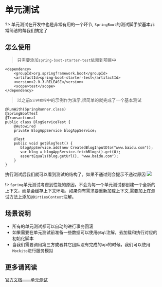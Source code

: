 # 单元测试

?> 单元测试在开发中也是非常有用的一个环节, `SpringBoot`的测试脚手架基本非常简洁的帮我们搞定了

## 怎么使用
> 只需要添加`spring-boot-starter-test`依赖到项目中

```
<dependency>
    <groupId>org.springframework.boot</groupId>
    <artifactId>spring-boot-starter-test</artifactId>
    <version>2.0.3.RELEASE</version>
    <scope>test</scope>
</dependency>

```
> 以之前`5分钟教程`中的示例作为演示,很简单的就完成了一个基本测试  

```
@RunWith(SpringRunner.class)
@SpringBootTest
@Transactional
public class BlogServiceTest {
    @Autowired
    private BlogAppService blogAppService;

    @Test
    public void getBlogTest() {
       blogAppService.add(new CreatedBlogInputDto("www.baidu.com"));
       var blog = blogAppService.fetchBlogs().get(0);
       assertEquals(blog.getUrl(), "www.baidu.com");
    }
}
```
执行测试后我们就可以看到测试的结构了，如果不通过则会提示不通过原因
![](_img/test.jpg)

!> `Spring`单元测试考虑到性能的原因，不会为每一个单元测试都创建一个全新的上下文，而是会缓存上下文环境，如果你有需求要重新加载上下文,需要加上在测试方法上添加`@DirtiesContext`注解。

## 场景说明
- 所有的单元测试都可以自动的进行事务回滚
- 如果需要在单元测试前准备一些数据可以使用`@Sql`注解，去加载和执行对应的初始化脚本
- 当我们需要调用第三方或者其它团队没有完成的api的时候，我们可以使用`Mockito`进行服务模拟

## 更多请阅读
[官方文档——单元测试](https://docs.spring.io/spring-boot/docs/current/reference/html/boot-features-testing.html)